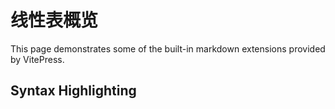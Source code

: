 # 线性表概览

This page demonstrates some of the built-in markdown extensions provided by VitePress.

## Syntax Highlighting

